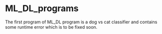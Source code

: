 # ML_DL_programs
The first program of ML_DL program is a dog vs cat classifier and contains some runtime error which is to be fixed soon.
